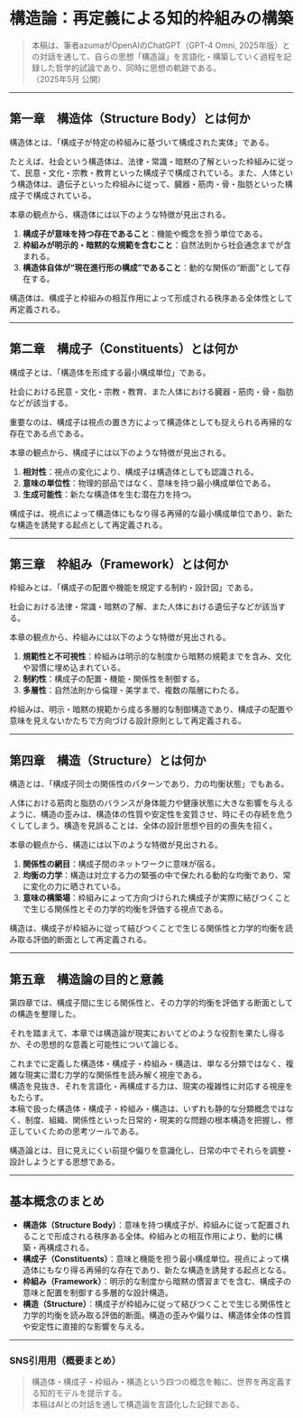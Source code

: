 # 構造論：再定義による知的枠組みの構築

> 本稿は、筆者azumaがOpenAIのChatGPT（GPT-4 Omni, 2025年版）との対話を通して、自らの思想「構造論」を言語化・構築していく過程を記録した哲学的試論であり、同時に思想の軌跡である。\
> （2025年5月 公開）

---

## 第一章　構造体（Structure Body）とは何か

構造体とは、「構成子が特定の枠組みに基づいて構成された実体」である。

たとえば、社会という構造体は、法律・常識・暗黙の了解といった枠組みに従って、民意・文化・宗教・教育といった構成子で構成されている。また、人体という構造体は、遺伝子といった枠組みに従って、臓器・筋肉・骨・脂肪といった構成子で構成されている。

本章の観点から、構造体には以下のような特徴が見出される。

1. **構成子が意味を持つ存在であること**：機能や概念を担う単位である。
2. **枠組みが明示的・暗黙的な規範を含むこと**：自然法則から社会通念までが含まれる。
3. **構造体自体が“現在進行形の構成”であること**：動的な関係の“断面”として存在する。

構造体は、構成子と枠組みの相互作用によって形成される秩序ある全体性として再定義される。

---

## 第二章　構成子（Constituents）とは何か

構成子とは、「構造体を形成する最小構成単位」である。

社会における民意・文化・宗教・教育、また人体における臓器・筋肉・骨・脂肪などが該当する。

重要なのは、構成子は視点の置き方によって構造体としても捉えられる再帰的な存在である点である。

本章の観点から、構成子には以下のような特徴が見出される。

1. **相対性**：視点の変化により、構成子は構造体としても認識される。
2. **意味の単位性**：物理的部品ではなく、意味を持つ最小構成単位である。
3. **生成可能性**：新たな構造体を生む潜在力を持つ。

構成子は、視点によって構造体にもなり得る再帰的な最小構成単位であり、新たな構造を誘発する起点として再定義される。

---

## 第三章　枠組み（Framework）とは何か

枠組みとは、「構成子の配置や機能を規定する制約・設計図」である。

社会における法律・常識・暗黙の了解、また人体における遺伝子などが該当する。

本章の観点から、枠組みには以下のような特徴が見出される。

1. **規範性と不可視性**：枠組みは明示的な制度から暗黙の規範までを含み、文化や習慣に埋め込まれている。
2. **制約性**：構成子の配置・機能・関係性を制御する。
3. **多層性**：自然法則から倫理・美学まで、複数の階層にわたる。

枠組みは、明示・暗黙の規範から成る多層的な制御構造であり、構成子の配置や意味を見えないかたちで方向づける設計原則として再定義される。

---

## 第四章　構造（Structure）とは何か

構造とは、「構成子同士の関係性のパターンであり、力の均衡状態」でもある。

人体における筋肉と脂肪のバランスが身体能力や健康状態に大きな影響を与えるように、構造の歪みは、構造体の性質や安定性を変質させ、時にその存続を危うくしてしまう。構造を見誤ることは、全体の設計思想や目的の喪失を招く。

本章の観点から、構造には以下のような特徴が見出される。

1. **関係性の網目**：構成子間のネットワークに意味が宿る。
2. **均衡の力学**：構造は対立する力の緊張の中で保たれる動的な均衡であり、常に変化の力に晒されている。
3. **意味の構築場**：枠組みによって方向づけられた構成子が実際に結びつくことで生じる関係性とその力学的均衡を評価する視点である。

構造は、構成子が枠組みに従って結びつくことで生じる関係性と力学的均衡を読み取る評価的断面として再定義される。

---

## 第五章　構造論の目的と意義

第四章では、構成子間に生じる関係性と、その力学的均衡を評価する断面としての構造を整理した。

それを踏まえて、本章では構造論が現実においてどのような役割を果たし得るか、その思想的な意義と可能性について論じる。

これまでに定義した構造体・構成子・枠組み・構造は、単なる分類ではなく、複雑な現実に潜む力学的な関係性を読み解く視座である。\
構造を見抜き、それを言語化・再構成する力は、現実の複雑性に対応する視座をもたらす。\
本稿で扱った構造体・構成子・枠組み・構造は、いずれも静的な分類概念ではなく、制度、組織、関係性といった日常的・現実的な問題の根本構造を把握し、修正していくための思考ツールである。

構造論とは、目に見えにくい前提や偏りを意識化し、日常の中でそれらを調整・設計しようとする思想である。

---

## 基本概念のまとめ

- **構造体（Structure Body）**：意味を持つ構成子が、枠組みに従って配置されることで形成される秩序ある全体。枠組みとの相互作用により、動的に構築・再構成される。
- **構成子（Constituents）**：意味と機能を担う最小構成単位。視点によって構造体にもなり得る再帰的な存在であり、新たな構造を誘発する起点となる。
- **枠組み（Framework）**：明示的な制度から暗黙の慣習までを含む、構成子の意味と配置を制御する多層的な設計構造。
- **構造（Structure）**：構成子が枠組みに従って結びつくことで生じる関係性と力学的均衡を読み取る評価的断面。構造の歪みや偏りは、構造体全体の性質や安定性に直接的な影響を与える。

---

### SNS引用用（概要まとめ）

> 構造体・構成子・枠組み・構造という四つの概念を軸に、世界を再定義する知的モデルを提示する。\
> 本稿はAIとの対話を通して構造論を言語化した記録である。
